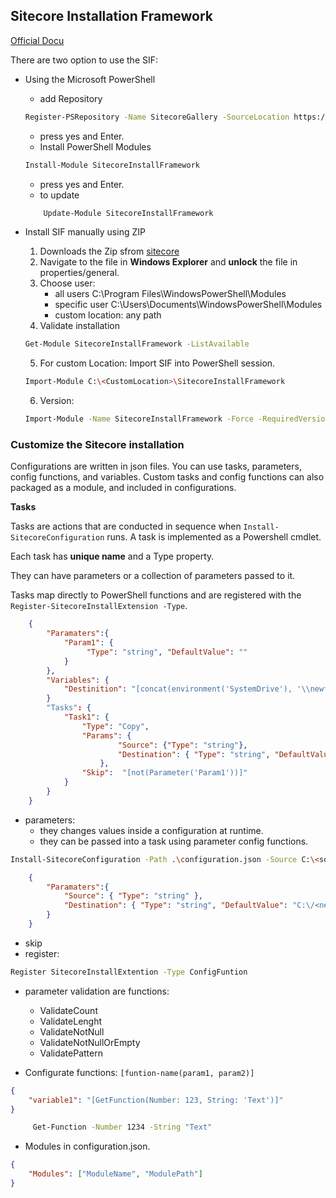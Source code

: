## Sitecore Installation Framework

[Official Docu](https://dev.sitecore.net/Downloads/Sitecore_Experience_Platform/102/Sitecore_Experience_Platform_102.aspx)

There are two option to use the SIF:

- Using  the Microsoft PowerShell
    - add Repository
    ```sh
    Register-PSRepository -Name SitecoreGallery -SourceLocation https://sitecore.myget.org/F/sc-powershell/api/v2
    ```
    - press yes and Enter.
    - Install PowerShell Modules
    ```sh
    Install-Module SitecoreInstallFramework
    ```
    - press yes and Enter.
    - to update
    ```sh
        Update-Module SitecoreInstallFramework
    ```

- Install SIF manually using ZIP

    1. Downloads the Zip sfrom [sitecore](https://dev.sitecore.net/Downloads/Sitecore%20Installation%20Framework/2x/Sitecore%20Installation%20Framework%20230)
    2. Navigate to the file in **Windows Explorer** and **unlock** the file in properties/general.
    3. Choose user:
        - all users C:\Program Files\WindowsPowerShell\Modules
        - specific user C:\Users\Documents\WindowsPowerShell\Modules
        - custom location: any path
    4. Validate installation
    ```sh
    Get-Module SitecoreInstallFramework -ListAvailable
    ```
    5. For custom Location: Import SIF into PowerShell session.
    ```sh
    Import-Module C:\<CustomLocation>\SitecoreInstallFramework
    ```
    6. Version:
    ```sh
    Import-Module -Name SitecoreInstallFramework -Force -RequiredVersion x.x.x
    ```
### Customize the Sitecore installation 

Configurations are written in json files. You can use tasks, parameters, config functions, and variables. Custom tasks and config functions can also packaged as a module, and included in configurations.

**Tasks**

Tasks are actions that are conducted in sequence when `Install-SitecoreConfiguration` runs. A task is implemented as a Powershell cmdlet.

Each task has **unique name** and a Type property.

They can have parameters or a collection of parameters passed to it.

Tasks map directly to PowerShell functions and are registered with the `Register-SitecoreInstallExtension -Type`.

```json
    {   
        "Paramaters":{
            "Param1": {
                 "Type": "string", "DefaultValue": ""
            }
        },
        "Variables": {
            "Destinition": "[concat(environment('SystemDrive'), '\\newfiles')]"
        }
        "Tasks": {
            "Task1": {
                "Type": "Copy",
                "Params": {
                        "Source": {"Type": "string"},
                        "Destination": { "Type": "string", "DefaultValue": "<new-file>"}
                    },
                "Skip":  "[not(Parameter('Param1'))]"
            }
        }
    }                   
```

- parameters: 
    - they changes values inside a configuration at runtime.
    - they can be passed into a task using parameter config functions.

```sh
Install-SitecoreConfiguration -Path .\configuration.json -Source C:\<source-file>
```
```json
    {
        "Paramaters":{
            "Source": { "Type": "string" },
            "Destination": { "Type": "string", "DefaultValue": "C:\/<new-file>" }
        }
    }
```
- skip
- register: 
```sh
Register SitecoreInstallExtention -Type ConfigFuntion
```

- parameter validation are functions:
    - ValidateCount
    - ValidateLenght
    - ValidateNotNull
    - ValidateNotNullOrEmpty
    - ValidatePattern

- Configurate functions: `[funtion-name(param1, param2)]`
```json
{
    "variable1": "[GetFunction(Number: 123, String: 'Text')]"
}
```
```sh
     Get-Function -Number 1234 -String "Text"
```

- Modules in configuration.json.
```json
{
    "Modules": ["ModuleName", "ModulePath"]
}
```
